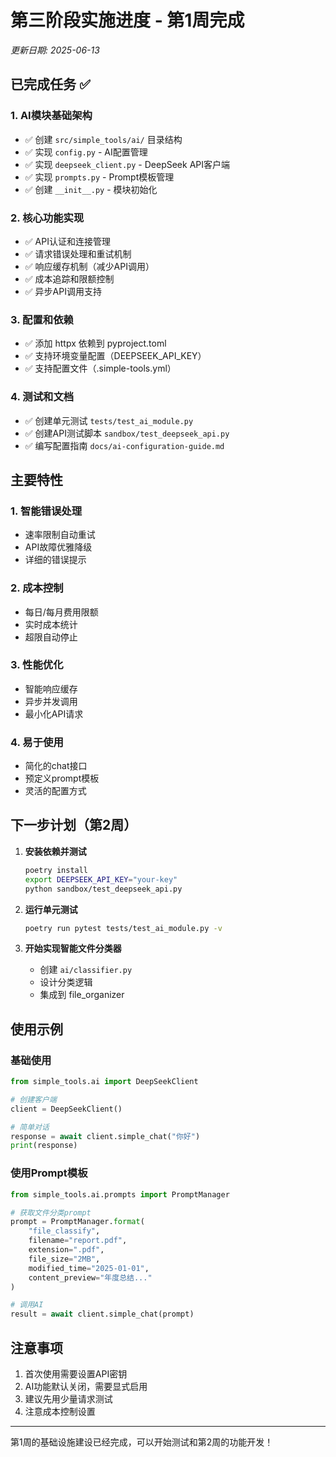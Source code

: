 # 第三阶段实施进度 - 第1周完成

*更新日期: 2025-06-13*

## 已完成任务 ✅

### 1. AI模块基础架构
- ✅ 创建 `src/simple_tools/ai/` 目录结构
- ✅ 实现 `config.py` - AI配置管理
- ✅ 实现 `deepseek_client.py` - DeepSeek API客户端
- ✅ 实现 `prompts.py` - Prompt模板管理
- ✅ 创建 `__init__.py` - 模块初始化

### 2. 核心功能实现
- ✅ API认证和连接管理
- ✅ 请求错误处理和重试机制
- ✅ 响应缓存机制（减少API调用）
- ✅ 成本追踪和限额控制
- ✅ 异步API调用支持

### 3. 配置和依赖
- ✅ 添加 httpx 依赖到 pyproject.toml
- ✅ 支持环境变量配置（DEEPSEEK_API_KEY）
- ✅ 支持配置文件（.simple-tools.yml）

### 4. 测试和文档
- ✅ 创建单元测试 `tests/test_ai_module.py`
- ✅ 创建API测试脚本 `sandbox/test_deepseek_api.py`
- ✅ 编写配置指南 `docs/ai-configuration-guide.md`

## 主要特性

### 1. 智能错误处理
- 速率限制自动重试
- API故障优雅降级
- 详细的错误提示

### 2. 成本控制
- 每日/每月费用限额
- 实时成本统计
- 超限自动停止

### 3. 性能优化
- 智能响应缓存
- 异步并发调用
- 最小化API请求

### 4. 易于使用
- 简化的chat接口
- 预定义prompt模板
- 灵活的配置方式

## 下一步计划（第2周）

1. **安装依赖并测试**
   ```bash
   poetry install
   export DEEPSEEK_API_KEY="your-key"
   python sandbox/test_deepseek_api.py
   ```

2. **运行单元测试**
   ```bash
   poetry run pytest tests/test_ai_module.py -v
   ```

3. **开始实现智能文件分类器**
   - 创建 `ai/classifier.py`
   - 设计分类逻辑
   - 集成到 file_organizer

## 使用示例

### 基础使用
```python
from simple_tools.ai import DeepSeekClient

# 创建客户端
client = DeepSeekClient()

# 简单对话
response = await client.simple_chat("你好")
print(response)
```

### 使用Prompt模板
```python
from simple_tools.ai.prompts import PromptManager

# 获取文件分类prompt
prompt = PromptManager.format(
    "file_classify",
    filename="report.pdf",
    extension=".pdf",
    file_size="2MB",
    modified_time="2025-01-01",
    content_preview="年度总结..."
)

# 调用AI
result = await client.simple_chat(prompt)
```

## 注意事项

1. 首次使用需要设置API密钥
2. AI功能默认关闭，需要显式启用
3. 建议先用少量请求测试
4. 注意成本控制设置

---

第1周的基础设施建设已经完成，可以开始测试和第2周的功能开发！
